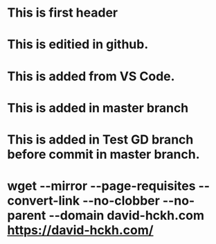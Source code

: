 # This is first header

# This is editied in github.

# This is added from VS Code.

# This is added in master branch

# This is added in Test GD branch before commit in master branch.

# wget --mirror --page-requisites --convert-link --no-clobber --no-parent --domain david-hckh.com https://david-hckh.com/
